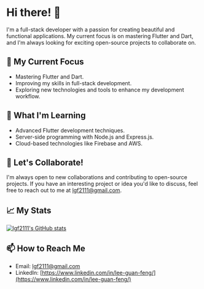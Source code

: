 # Hi there! 👋

I'm a full-stack developer with a passion for creating beautiful and functional applications. My current focus is on mastering Flutter and Dart, and I'm always looking for exciting open-source projects to collaborate on.

## 🔭 My Current Focus

- Mastering Flutter and Dart.
- Improving my skills in full-stack development.
- Exploring new technologies and tools to enhance my development workflow.

## 🌱 What I'm Learning

- Advanced Flutter development techniques.
- Server-side programming with Node.js and Express.js.
- Cloud-based technologies like Firebase and AWS.

## 🤝 Let's Collaborate!

I'm always open to new collaborations and contributing to open-source projects. If you have an interesting project or idea you'd like to discuss, feel free to reach out to me at lgf2111@gmail.com.

## 📈 My Stats

[![lgf2111's GitHub stats](https://github-readme-stats.vercel.app/api?username=lgf2111&count_private=true&show_icons=true&theme=radical)](https://github.com/lgf2111)

## 📫 How to Reach Me

- Email: lgf2111@gmail.com
- LinkedIn: [https://www.linkedin.com/in/lee-guan-feng/](https://www.linkedin.com/in/lee-guan-feng/)

<!---
lgf2111/lgf2111 is a ✨ special ✨ repository because its `README.md` (this file) appears on your GitHub profile.
You can click the Preview link to take a look at your changes.
--->
